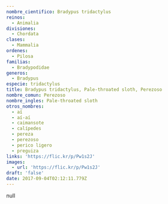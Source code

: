 ```yaml
---
nombre_cientifico: Bradypus tridactylus
reinos:
  - Animalia
divisiones:
  - Chordata
clases:
  - Mammalia
ordenes:
  - Pilosa
familias:
  - Bradypodidae
generos:
  - Bradypus
especie: tridactylus
title: Bradypus tridactylus, Pale-throated sloth, Perezoso
nombre_comun: Perezoso
nombre_ingles: Pale-throated sloth
otros_nombres:
  - aí
  - aí-aí
  - caimansote
  - calípedes
  - pereza
  - perezoso
  - perico ligero
  - preguiza
links: 'https://flic.kr/p/Pw1s2J'
images:
  - url: 'https://flic.kr/p/Pw1s2J'
draft: 'false'
date: 2017-09-04T02:12:11.779Z
---
```

null

